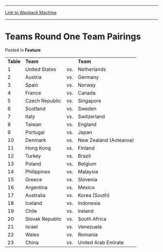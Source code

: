 
---
[Link to Wayback Machine](https://web.archive.org/web/20171030183016/https://magic.wizards.com/en/articles/archive/feature/teams-round-one-team-pairings-2000-01-01)

[_metadata_:description]:- "Table Team   Team 1 United States vs. Netherlands 2 Austria vs. Germany 3 Spain vs. Norway 4 France vs. Canada 5 Czech Republic vs."
[_metadata_:generator]:- "Drupal 7 (http://drupal.org)"
[_metadata_:node]:- "960766"
[_metadata_:publish_date]:- "2000-01-01"
[_metadata_:source]:- "div-main-content"
[_metadata_:title]:- "Teams Round One Team Pairings"
[_metadata_:wayback_capture_timestamp]:- "2017-10-30 18:30:16"
[_metadata_:wayback_raw_url]:- "https://web.archive.org/web/20171030183016id_/https://magic.wizards.com/en/articles/archive/feature/teams-round-one-team-pairings-2000-01-01"
[_metadata_:wayback_url]:- "https://magic.wizards.com/en/articles/archive/feature/teams-round-one-team-pairings-2000-01-01"
---


Teams Round One Team Pairings
=============================



 Posted in **Feature**














|  |  |  |  |
| --- | --- | --- | --- |
| **Table** | **Team** |  | **Team** |
| 1 | United States | vs. | Netherlands |
| 2 | Austria | vs. | Germany |
| 3 | Spain | vs. | Norway |
| 4 | France | vs. | Canada |
| 5 | Czech Republic | vs. | Singapore |
| 6 | Scotland | vs. | Sweden |
| 7 | Italy | vs. | Switzerland |
| 8 | Taiwan | vs. | England |
| 9 | Portugal | vs. | Japan |
| 10 | Denmark | vs. | New Zealand (Aotearoa) |
| 11 | Hong Kong | vs. | Finland |
| 12 | Turkey | vs. | Brazil |
| 13 | Poland | vs. | Belgium |
| 14 | Philippines | vs. | Malaysia |
| 15 | Greece | vs. | Slovenia |
| 16 | Argentina | vs. | Mexico |
| 17 | Australia | vs. | Korea (South) |
| 18 | Iceland | vs. | Indonesia |
| 19 | Chile | vs. | Ireland |
| 20 | Slovak Republic | vs. | South Africa |
| 21 | Israel | vs. | Venezuela |
| 22 | Wales | vs. | Romania |
| 23 | China | vs. | United Arab Emirate |







